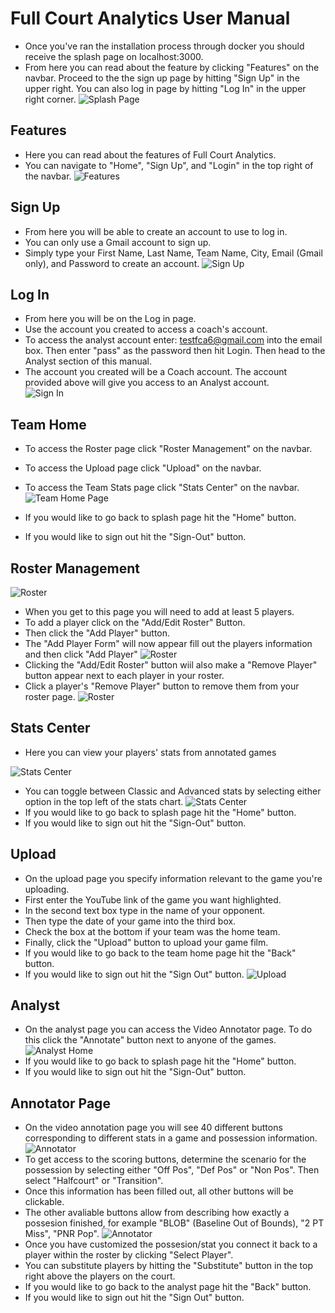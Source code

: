 # Full Court Analytics User Manual

- Once you've ran the installation process through docker you should receive the splash page on localhost:3000.
- From here you can read about the feature by clicking "Features" on the navbar. Proceed to the the sign up page by hitting "Sign Up" in the upper right. You can also log in page by hitting "Log In" in the upper right corner.
![Splash Page](https://github.com/bwoody3142/FullCourtAnalytics/blob/master/AuxiliaryFiles/SplashPage.PNG)<br>

## Features
- Here you can read about the features of Full Court Analytics.
- You can navigate to "Home", "Sign Up", and "Login" in the top right of the navbar.
![Features](https://github.com/bwoody3142/FullCourtAnalytics/blob/master/AuxiliaryFiles/Features.PNG)<br>

## Sign Up
- From here you will be able to create an account to use to log in.
- You can only use a Gmail account to sign up.
- Simply type your First Name, Last Name, Team Name, City, Email (Gmail only), and Password to create an account.
![Sign Up](https://github.com/bwoody3142/FullCourtAnalytics/blob/master/AuxiliaryFiles/SignUp.PNG)<br>
## Log In
- From here you will be on the Log in page. 
- Use the account you created to access a coach's account.
- To access the analyst account enter: testfca6@gmail.com into the email box. Then enter "pass" as the password then hit Login. Then head to the Analyst section of this manual.
- The account you created will be a Coach account. The account provided above will give you access to an Analyst account.<br>
![Sign In](https://github.com/bwoody3142/FullCourtAnalytics/blob/master/AuxiliaryFiles/LoginNew.PNG)<br>

## Team Home

- To access the Roster page click "Roster Management" on the navbar. 
- To access the Upload page click "Upload" on the navbar. 
- To access the Team Stats page click "Stats Center" on the navbar.
![Team Home Page](https://github.com/bwoody3142/FullCourtAnalytics/blob/master/AuxiliaryFiles/TeamHome.PNG)<br>
  
- If you would like to go back to splash page hit the "Home" button. 
- If you would like to sign out hit the "Sign-Out" button. 



## Roster Management
 ![Roster](https://github.com/bwoody3142/FullCourtAnalytics/blob/master/AuxiliaryFiles/Roster.PNG)<br>
- When you get to this page you will need to add at least 5 players.
- To add a player click on the "Add/Edit Roster" Button.
- Then click the "Add Player" button.
- The "Add Player Form" will now appear fill out the players information and then click "Add Player"
![Roster](https://github.com/bwoody3142/FullCourtAnalytics/blob/master/AuxiliaryFiles/AddPlayer.PNG)<br>
- Clicking the "Add/Edit Roster" button wiil also make a "Remove Player" button appear next to each player in your roster.
- Click a player's "Remove Player" button to remove them from your roster page.
![Roster](https://github.com/bwoody3142/FullCourtAnalytics/blob/master/AuxiliaryFiles/RosterAddEdit.PNG)<br>

## Stats Center

- Here you can view your players' stats from annotated games

 ![Stats Center](https://github.com/bwoody3142/FullCourtAnalytics/blob/master/AuxiliaryFiles/newStats1.PNG)<br>
 - You can toggle between Classic and Advanced stats by selecting either option in the top left of the stats chart.
 ![Stats Center](https://github.com/bwoody3142/FullCourtAnalytics/blob/master/AuxiliaryFiles/newStats2.PNG)
- If you would like to go back to splash page hit the "Home" button. 
- If you would like to sign out hit the "Sign-Out" button. 

## Upload
- On the upload page you specify information relevant to the game you're uploading.
- First enter the YouTube link of the game you want highlighted.
- In the second text box type in the name of your opponent. 
- Then type the date of your game into the third box.
- Check the box at the bottom if your team was the home team.
- Finally, click the "Upload" button to upload your game film.
- If you would like to go back to the team home page hit the "Back" button. 
- If you would like to sign out hit the "Sign Out" button.
![Upload](https://github.com/bwoody3142/FullCourtAnalytics/raw/master/AuxiliaryFiles/Upload.PNG)<br>

## Analyst

- On the analyst page you can access the Video Annotator page. To do this click the "Annotate" button next to anyone of the games.
![Analyst Home](https://github.com/bwoody3142/FullCourtAnalytics/blob/master/AuxiliaryFiles/AnalystHome.PNG)<br>
- If you would like to go back to splash page hit the "Home" button. 
- If you would like to sign out hit the "Sign-Out" button.  

## Annotator Page
- On the video annotation page you will see 40 different buttons corresponding to different stats in a game and possession information.
![Annotator](https://github.com/bwoody3142/FullCourtAnalytics/blob/master/AuxiliaryFiles/Annotator1.PNG)<br>
- To get access to the scoring buttons, determine the scenario for the possession by selecting either "Off Pos", "Def Pos" or "Non Pos". Then select "Halfcourt" or "Transition".
- Once this information has been filled out, all other buttons will be clickable. 
- The other avaliable buttons allow from describing how exactly a possesion finished, for example "BLOB" (Baseline Out of Bounds), "2 PT Miss", "PNR Pop". 
![Annotator](https://github.com/bwoody3142/FullCourtAnalytics/blob/master/AuxiliaryFiles/Annotator3.PNG)<br>
- Once you have customized the possesion/stat you connect it back to a player within the roster by clicking "Select Player".
- You can substitute players by hitting the "Substitute" button in the top right above the players on the court.
- If you would like to go back to the analyst page hit the "Back" button. 
- If you would like to sign out hit the "Sign Out" button.  
